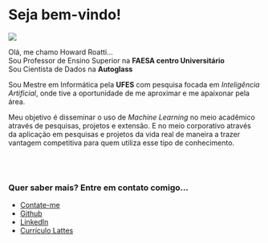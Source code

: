 <h1>Seja bem-vindo!</h1>

<img src="https://github.com/howardroatti/howardroatti.github.io/blob/main/Howard.jpg"/>

<p>Olá, me chamo Howard Roatti...<br>
Sou Professor de Ensino Superior na <b>FAESA centro Universitário</b><br>
Sou Cientista de Dados na <b>Autoglass</b></p>
<p>Sou Mestre em Informática pela <b>UFES</b> com pesquisa focada em <i>Inteligência Artificial</i>, onde tive a oportunidade de me aproximar e me apaixonar pela área.</p>
<p>Meu objetivo é disseminar o uso de <i>Machine Learning</i> no meio acadêmico através de pesquisas, projetos e extensão. E no meio corporativo através da aplicação em pesquisas e projetos da vida real de maneira a trazer vantagem competitiva para quem utiliza esse tipo de conhecimento.</p>
<br/>
<br/>
<h3>Quer saber mais? Entre em contato comigo...</h3>
<ul>
  <li>
    <a href="mailto:howardcruzroatti@gmail.com"> Contate-me </a>
  </li>
  <li>
    <a href="https://github.com/howardroatti/"> Github </a>
  </li>
  <li>
    <a href="https://www.linkedin.com/in/howardroatti/"> LinkedIn </a>
  </li>
  <li>
    <a href="http://lattes.cnpq.br/7407114204217343"> Currículo Lattes </a>
  </li>
</ul>
